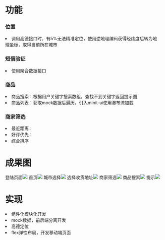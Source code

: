 <h1>功能</h1>
<h3>位置</h3>
<li>调用高德接口时，有5%无法精准定位，使用逆地理编码获得经纬度后转为地理坐标，取得当前所在城市</li>
<h3>短信验证</h3>
<li>使用聚合数据接口</li>
<h3>商品</h3>
<li>商品搜索：根据用户关键字搜索数组，查找不到关键字返回提示图</li>
<li>商品列表：获取mock数据后遍历，引入minit-ui使用瀑布流加载</li>
<h3>商家筛选</h3>
<li>最近距离：</li>
<li>好评优先：</li>
<li>综合排序</li>

<h1>成果图</h1>
登陆页面<img src="https://github.com/crushh/ele-app/blob/master/public/img/2.png">
首页<img src="https://github.com/crushh/ele-app/blob/master/public/img/3.png">
城市选择<img src="https://github.com/crushh/ele-app/blob/master/public/img/4.png">
选择收货地址<img src="https://github.com/crushh/ele-app/blob/master/public/img/5.png">
商家筛选<img src="https://github.com/crushh/ele-app/blob/master/public/img/6.png">
商品搜索<img src="https://github.com/crushh/ele-app/blob/master/public/img/7.png">
提示<img src="https://github.com/crushh/ele-app/blob/master/public/img/9.png">



<h1>实现</h1>
<li>组件化模块化开发</li>
<li>mock数据，前后端分离开发</li>
<li>高德定位</li>
<li>flex弹性布局，开发移动端页面</li>
